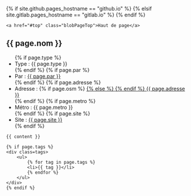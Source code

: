 <aside class="blobTools">
    {% if site.github.pages_hostname == "github.io" %}
    <a href={{ site.github.repository_url }}/blob/{{ site.github.source.branch }}/{{ page.path }} title="Voir sur Github" class="blobGhLink tooltip"></a>
    <a href={{ site.github.repository_url }}/edit/{{ site.github.source.branch }}/{{ page.path }} title="Éditer sur Github" class="blobGhEdit tooltip"></a>
    {% elsif site.gitlab.pages_hostname == "gitlab.io" %}
    <a href={{ site.gitlab.repository_url }}/blob/master/{{ page.path }} title="Voir sur Gitlab" class="blobGhLink tooltip"></a>
    <a href={{ site.gitlab.repository_url }}/edit/master/{{ page.path }} title="Éditer sur Gitlab" class="blobGhEdit tooltip"></a>
    {% endif %}

    <a href="#top" class="blobPageTop">Haut de page</a>
</aside>

<article class=blobContent data-title=content>
    <h1>{{ page.nom }}</h1>
    <div class=metas>
        <ul>
            {% if  page.type %}
                <li>Type : {{ page.type }}</li>
            {% endif %}
            {% if  page.par %}
                <li>Par : <a href="https://github.com/{{ page.par }}">{{ page.par }}</a></li> 
            {% endif %}
            {% if page.adresse %}
                <li>Adresse : 
                {% if page.osm %}
                    <a href="https://www.openstreetmap.org/node/{{ page.osm }}">
                {% else %}
                    <a href="https://www.openstreetmap.org/search?query={{ page.adresse }}, Montréal">
                {% endif %}
                    {{ page.adresse }}</a>
                    </li>
            {% endif %}
            {% if  page.metro %}
                <li>Métro : {{ page.metro }}</li> 
            {% endif %}
            {% if  page.site %}
                <li>Site : <a href="{{ page.site }}">{{ page.site }}</a></li> 
            {% endif %}
        </ul>
    </div>

    {{ content }}

    {% if page.tags %}
    <div class=tags>
        <ul>
            {% for tag in page.tags %}
            <li>{{ tag }}</li>
            {% endfor %}
        </ul>
    </div>
    {% endif %}
</article>
